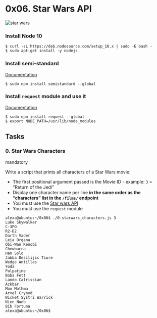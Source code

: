 # 0x06. Star Wars API
![star wars](https://camo.githubusercontent.com/a6b9a7c5ddb35d947dc7807ab90167c931c70920be0ee73493dcac1b88db7306/68747470733a2f2f7777772e746865646174617363686f6f6c2e636f6d2e61752f77702d636f6e74656e742f75706c6f6164732f323032322f30392f3630366534653230396631303763613366623635323834665f53637265656e2d53686f742d323032312d30342d30372d61742d382e32382e30312d504d2e706e67)

### Install Node 10
```
$ curl -sL https://deb.nodesource.com/setup_10.x | sudo -E bash -
$ sudo apt-get install -y nodejs
```
### Install semi-standard
[Documentation](https://github.com/standard/semistandard)
```
$ sudo npm install semistandard --global
```
### Install `request` module and use it
[Documentation](https://github.com/standard/semistandard)
```
$ sudo npm install request --global
$ export NODE_PATH=/usr/lib/node_modules
```
## Tasks
### 0. Star Wars Characters
mandatory

Write a script that prints all characters of a Star Wars movie:

+ The first positional argument passed is the Movie ID - example: `3` = “Return of the Jedi”
+ Display one character name per line **in the same order as the “characters” list in the `/films/` endpoint**
+ You must use the [Star wars API](https://swapi-api.alx-tools.com/)
+ You must use the `request` module
```
alexa@ubuntu:~/0x06$ ./0-starwars_characters.js 3
Luke Skywalker
C-3PO
R2-D2
Darth Vader
Leia Organa
Obi-Wan Kenobi
Chewbacca
Han Solo
Jabba Desilijic Tiure
Wedge Antilles
Yoda
Palpatine
Boba Fett
Lando Calrissian
Ackbar
Mon Mothma
Arvel Crynyd
Wicket Systri Warrick
Nien Nunb
Bib Fortuna
alexa@ubuntu:~/0x06$ 
```
